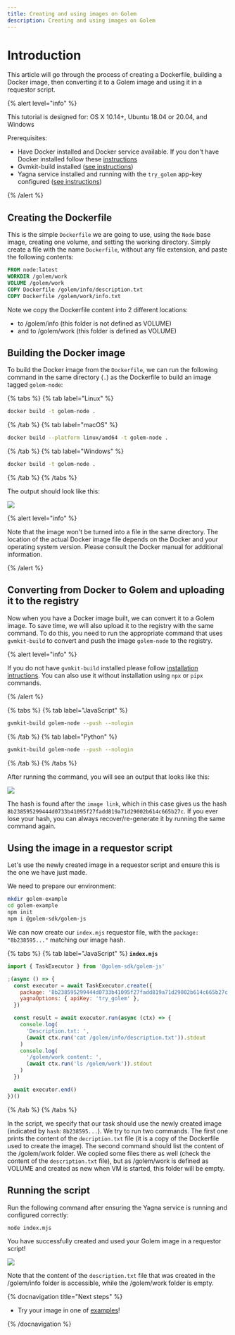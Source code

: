 ```yaml
---
title: Creating and using images on Golem
description: Creating and using images on Golem
---
```


# Introduction

This article will go through the process of creating a Dockerfile, building a Docker image, then converting it to a Golem image and using it in a requestor script.

{% alert level="info" %}

This tutorial is designed for: OS X 10.14+, Ubuntu 18.04 or 20.04, and Windows

Prerequisites:

- Have Docker installed and Docker service available. If you don't have Docker installed follow these [instructions](https://www.docker.com/products/docker-desktop)
- Gvmkit-build installed ([see instructions](/docs/creators/javascript/examples/tools/gvmkit-build-installation))
- Yagna service installed and running with the `try_golem` app-key configured ([see instructions](/docs/creators/javascript/examples/tools/yagna-installation-for-requestors))

{% /alert %}

## Creating the Dockerfile

This is the simple `Dockerfile` we are going to use, using the `Node` base image, creating one volume, and setting the working directory. Simply create a file with the name `Dockerfile`, without any file extension, and paste the following contents:

```dockerfile
FROM node:latest
WORKDIR /golem/work
VOLUME /golem/work
COPY Dockerfile /golem/info/description.txt
COPY Dockerfile /golem/work/info.txt
```

Note we copy the Dockerfile content into 2 different locations:

- to /golem/info (this folder is not defined as VOLUME)
- and to /golem/work (this folder is defined as VOLUME)

## Building the Docker image

To build the Docker image from the `Dockerfile`, we can run the following command in the same directory (`.`) as the Dockerfile to build an image tagged `golem-node`:

{% tabs %}
{% tab label="Linux" %}

```bash
docker build -t golem-node .
```

{% /tab %}
{% tab label="macOS" %}

```bash
docker build --platform linux/amd64 -t golem-node .
```

{% /tab %}
{% tab label="Windows" %}

```bash
docker build -t golem-node .
```

{% /tab %}
{% /tabs %}

The output should look like this:

![](/image_tutorial_build.png)

{% alert level="info" %}

Note that the image won't be turned into a file in the same directory. The location of the actual Docker image file depends on the Docker and your operating system version. Please consult the Docker manual for additional information.

{% /alert  %}

## Converting from Docker to Golem and uploading it to the registry

Now when you have a Docker image built, we can convert it to a Golem image. To save time, we will also upload it to the registry with the same command. To do this, you need to run the appropriate command that uses `gvmkit-build` to convert and push the image `golem-node` to the registry.

{% alert level="info" %}

If you do not have `gvmkit-build` installed please follow [installation intructions](/docs/creators/javascript/examples/tools/gvmkit-build-installation). You can also use it without installation using `npx` or `pipx` commands.

{% /alert  %}

{% tabs %}
{% tab label="JavaScript" %}

```bash
gvmkit-build golem-node --push --nologin
```

{% /tab %}
{% tab label="Python" %}

```bash
gvmkit-build golem-node --push --nologin
```

{% /tab %}
{% /tabs %}

After running the command, you will see an output that looks like this:

![](/image_tutorial_upload.png)

The hash is found after the `image link`, which in this case gives us the hash `8b238595299444d0733b41095f27fadd819a71d29002b614c665b27c`. If you ever lose your hash, you can always recover/re-generate it by running the same command again.

## Using the image in a requestor script

Let's use the newly created image in a requestor script and ensure this is the one we have just made.

We need to prepare our environment:

```bash
mkdir golem-example
cd golem-example
npm init
npm i @golem-sdk/golem-js
```

We can now create our `index.mjs` requestor file, with the `package: "8b238595..."` matching our image hash.

{% tabs %}
{% tab label="JavaScript" %}
**`index.mjs`**

```js
import { TaskExecutor } from '@golem-sdk/golem-js'

;(async () => {
  const executor = await TaskExecutor.create({
    package: '8b238595299444d0733b41095f27fadd819a71d29002b614c665b27c',
    yagnaOptions: { apiKey: 'try_golem' },
  })

  const result = await executor.run(async (ctx) => {
    console.log(
      'Description.txt: ',
      (await ctx.run('cat /golem/info/description.txt')).stdout
    )
    console.log(
      '/golem/work content: ',
      (await ctx.run('ls /golem/work')).stdout
    )
  })

  await executor.end()
})()
```

{% /tab  %}
{% /tabs %}

In the script, we specify that our task should use the newly created image (indicated by `hash`: `8b238595...`). We try to run two commands. The first one prints the content of the `decription.txt` file (it is a copy of the Dockerfile used to create the image). The second command should list the content of the /golem/work folder. We copied some files there as well (check the content of the `description.txt` file), but as /golem/work is defined as VOLUME and created as new when VM is started, this folder will be empty.

## Running the script

Run the following command after ensuring the Yagna service is running and configured correctly:

`node index.mjs`

You have successfully created and used your Golem image in a requestor script!

![](/image_tutorial_upload.png)

Note that the content of the `description.txt` file that was created in the /golem/info folder is accessible, while the /golem/work folder is empty.

{% docnavigation title="Next steps" %}

- Try your image in one of [examples](/docs/creators/javascript/examples)!

{% /docnavigation %}
